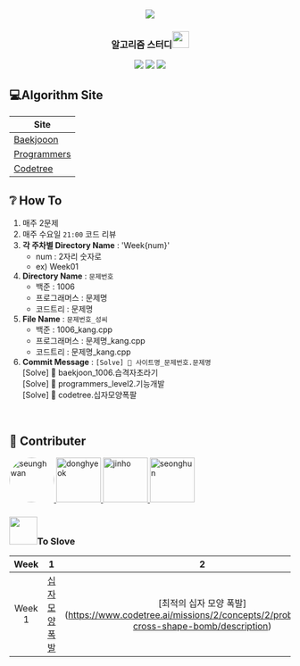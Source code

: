 <div align="center">
  <h1><img src="https://user-images.githubusercontent.com/46666296/133788774-1bba4108-db05-4d35-88ac-e355f29040a0.png"/></h1>
  <h3>알고리즘 스터디<img src="https://media.giphy.com/media/aNqEFrYVnsS52/giphy.gif?cid=ecf05e47dpsjnrwcxxt71g4kywnpvxivofh5nszjjt0dimq7&rid=giphy.gif" height="30"/></h3>
  <img src="https://img.shields.io/badge/c++-%2300599C.svg?style=for-the-badge&logo=c%2B%2B&logoColor=white"/>
  <img src="https://img.shields.io/badge/java-%23ED8B00.svg?style=for-the-badge&logo=java&logoColor=white"/>
  <img src="https://img.shields.io/badge/python-3670A0?style=for-the-badge&logo=python&logoColor=ffdd54"/>
</div>

## 💻Algorithm Site

|Site|
|---|
|[Baekjooon](https://www.acmicpc.net/)|
|[Programmers](https://programmers.co.kr/)|
|[Codetree](https://codetree.ai/)|


## ❔ How To

1. 매주 2문제
2. 매주 수요일 `21:00` 코드 리뷰
3. **각 주차별 Directory Name** : 'Week{num}'
    - num : 2자리 숫자로
    - ex) Week01
4. **Directory Name** : `문제번호`
    - 백준 : 1006
    - 프로그래머스 : 문제명
    - 코드트리 : 문제명
5. **File Name** : `문제번호_성씨`  
    - 백준 : 1006_kang.cpp  
    - 프로그래머스 : 문제명_kang.cpp
    - 코드트리 : 문제명_kang.cpp
6. **Commit Message** : `[Solve] 💯 사이트명_문제번호.문제명`  
  [Solve] 💯 baekjoon_1006.습격자초라기  
  [Solve] 💯 programmers_level2.기능개발  
  [Solve] 💯 codetree.십자모양폭팔  


<br />

## 👐 Contributer

<a href = "https://github.com/kangshwan">
  <img src="https://avatars.githubusercontent.com/u/46666296?v=4" alt="seunghwan" width="80" style="border-radius:70%"  />
</a>
<a href = "https://github.com/97DongHyeokOH">
  <img src="https://avatars.githubusercontent.com/u/64296314?v=4" alt="donghyeok" width="80" style="max-width:100%" />
</a>
<a href = "https://github.com/sth4881">
  <img src="https://avatars.githubusercontent.com/u/46771903?v=4" alt="jinho" width="80" style="max-width:100%" />
</a>
<a href = "https://github.com/jsh9611">
  <img src="https://avatars.githubusercontent.com/u/57349859?v=4" alt="seonghun" width="80" style="max-width:100%" />
</a>

<h3><img src="https://media.giphy.com/media/hiNr8F4JsCcP6/giphy.gif?cid=790b7611ee0998093da6483d0ad9903c7bf70b54c55b3da1&rid=giphy.gif" height="50"/>To Slove </h3> 

|Week|1|2|
|:---:|:---:|:---:|
|Week 1|[십자 모양 폭발](https://www.codetree.ai/missions/2/concepts/2/problems/cross-shape-bomb/description)|[최적의 십자 모양 폭발] (https://www.codetree.ai/missions/2/concepts/2/problems/best-cross-shape-bomb/description) |
